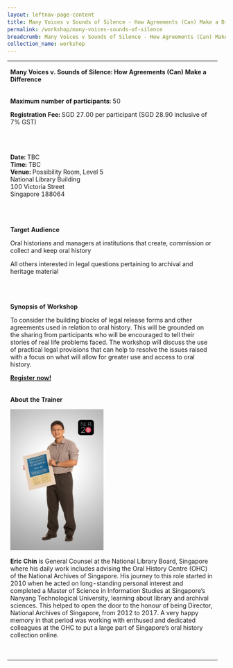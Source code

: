 ```yaml
---
layout: leftnav-page-content
title: Many Voices v Sounds of Silence - How Agreements (Can) Make a Difference
permalink: /workshop/many-voices-sounds-of-silence
breadcrumb: Many Voices v Sounds of Silence - How Agreements (Can) Make a Difference
collection_name: workshop
---
```

<table>
<tbody>
<tr>
<td width="471">
<p><strong>Many Voices v. Sounds of Silence: How Agreements (Can) Make a Difference</strong></p>
</td>
</tr>
<tr>
<td width="471">
<p><strong>Maximum number of participants: </strong>50</p>
<p><strong>Registration Fee: </strong>SGD 27.00 per participant (SGD 28.90 inclusive of 7% GST)</p>
<p>&nbsp;</p>
</td>
</tr>
<tr>
<td width="471">
<p><strong>Date: </strong>TBC
<br><strong>Time: </strong>TBC
<br><strong>Venue:</strong> Possibility Room, Level 5
<br>National Library Building
<br>100 Victoria Street
<br>Singapore 188064</p>
<p>&nbsp;</p>
</td>
</tr>
<tr>
<td width="471">
<p><strong>Target Audience</strong></p>
<p>Oral historians and managers at institutions that create, commission or collect and keep oral history</p>
<p>All others interested in legal questions pertaining to archival and heritage material</p>
<p>&nbsp;</p>
</td>
</tr>
<tr>
<td width="471">
<p><strong>Synopsis of Workshop</strong></p>
<p>To consider the building blocks of legal release forms and other agreements used in relation to oral history.&nbsp;This will be grounded on the sharing from participants who will be encouraged to tell their stories of real life problems faced. The workshop will discuss the use of practical legal provisions that can help to resolve the issues raised with a focus on what will allow for greater use and access to oral history.</p>
<p><strong><a href="https://www.nlb.gov.sg/golibrary2/e/ioha2020workshop3">Register now!</a></strong></p>
</td>
</tr>
<tr>
<td width="471">
<p><strong>About the Trainer</strong></p>
<img src="/images/ericchin.jpg" alt="Eric Chin" style="width:215px;" />
<p><strong>Eric Chin</strong> is General Counsel at the National Library Board, Singapore where his daily work includes advising the Oral History Centre (OHC) of the National Archives of Singapore. His journey to this role started in 2010 when he acted on long-standing personal interest and completed a Master of Science in Information Studies at Singapore&rsquo;s Nanyang Technological University, learning about library and archival sciences. This helped to open the door to the honour of being Director, National Archives of Singapore, from 2012 to 2017. A very happy memory in that period was working with enthused and dedicated colleagues at the OHC to put a large part of Singapore&rsquo;s oral history collection online.</p>
<p><em>&nbsp;</em></p>
</td>
</tr>
</tbody>
</table>